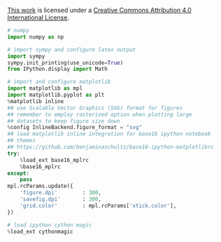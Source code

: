 [This work](http://notebooks.asorge.de) is licensed under a [Creative
Commons Attribution 4.0 International
License](http://creativecommons.org/licenses/by/4.0/).

```python
# numpy
import numpy as np

# import sympy and configure latex output
import sympy
sympy.init_printing(use_unicode=True)
from IPython.display import Math

# import and configure matplotlib
import matplotlib as mpl
import matplotlib.pyplot as plt
%matplotlib inline
## use Scalable Vector Graphics (SVG) format for figures
## remember to employ rasterized option when plotting large
## datasets to keep figure size down
%config InlineBackend.figure_format = "svg"
## load matplotlib inline integration for base16 ipython notebook
## themes
## https://github.com/benjaminaschultz/base16-ipython-matplotlibrc
try:
    %load_ext base16_mplrc
    %base16_mplrc
except:
    pass
mpl.rcParams.update({
    'figure.dpi'        : 300,
    'savefig.dpi'       : 300,
    'grid.color'        : mpl.rcParams['xtick.color'],
})

# load ipython cython magic
%load_ext cythonmagic
```

